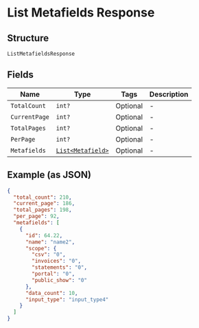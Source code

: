 
# List Metafields Response

## Structure

`ListMetafieldsResponse`

## Fields

| Name | Type | Tags | Description |
|  --- | --- | --- | --- |
| `TotalCount` | `int?` | Optional | - |
| `CurrentPage` | `int?` | Optional | - |
| `TotalPages` | `int?` | Optional | - |
| `PerPage` | `int?` | Optional | - |
| `Metafields` | [`List<Metafield>`](../../doc/models/metafield.md) | Optional | - |

## Example (as JSON)

```json
{
  "total_count": 210,
  "current_page": 186,
  "total_pages": 198,
  "per_page": 92,
  "metafields": [
    {
      "id": 64.22,
      "name": "name2",
      "scope": {
        "csv": "0",
        "invoices": "0",
        "statements": "0",
        "portal": "0",
        "public_show": "0"
      },
      "data_count": 10,
      "input_type": "input_type4"
    }
  ]
}
```

